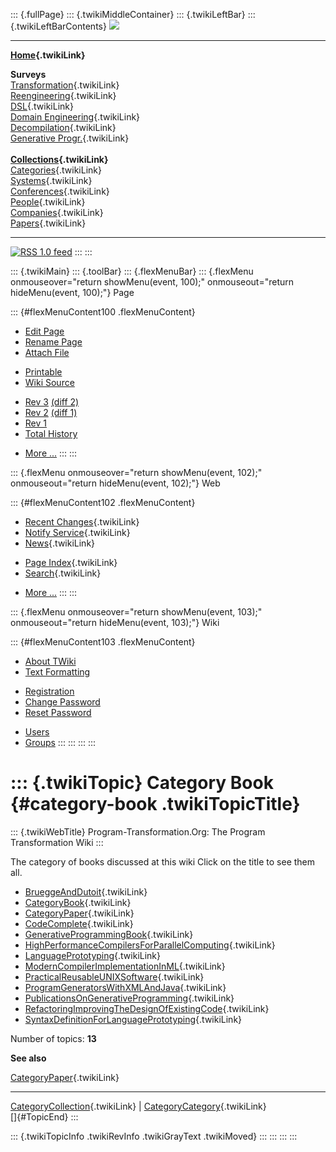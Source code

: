 ::: {.fullPage}
::: {.twikiMiddleContainer}
::: {.twikiLeftBar}
::: {.twikiLeftBarContents}
![](../pub/transformation.gif)

------------------------------------------------------------------------

**[Home](WebHome){.twikiLink}**

**Surveys**\
[Transformation](ProgramTransformation){.twikiLink}\
[Reengineering](ReengineeringWiki){.twikiLink}\
[DSL](DomainSpecificLanguages){.twikiLink}\
[Domain Engineering](DomainEngineering){.twikiLink}\
[Decompilation](DeCompilation){.twikiLink}\
[Generative Progr.](GenerativeProgrammingWiki){.twikiLink}\
\
**[Collections](CategoryCollection){.twikiLink}**\
[Categories](CategoryCategory){.twikiLink}\
[Systems](TransformationSystems){.twikiLink}\
[Conferences](TransformationConferences){.twikiLink}\
[People](TransformationPeople){.twikiLink}\
[Companies](TransformationCompanies){.twikiLink}\
[Papers](CategoryPaper){.twikiLink}

------------------------------------------------------------------------

[![](../pub/rss.gif "RSS 1.0 feed")](WebRss@skin=rss)
:::
:::

::: {.twikiMain}
::: {.toolBar}
::: {.flexMenuBar}
::: {.flexMenu onmouseover="return showMenu(event, 100);" onmouseout="return hideMenu(event, 100);"}
Page

::: {#flexMenuContent100 .flexMenuContent}
-   [Edit
    Page](http://www.program-transformation.org/edit/Transform/CategoryBook?t=1536826304)
-   [Rename
    Page](http://www.program-transformation.org/rename/Transform/CategoryBook)
-   [Attach
    File](http://www.program-transformation.org/attach/Transform/CategoryBook)

<!-- -->

-   [Printable](http://www.program-transformation.org/view/Transform/CategoryBook?skin=print.pattern)
-   [Wiki
    Source](http://www.program-transformation.org/view/Transform/CategoryBook?skin=text&raw=on&contenttype=text/plain)

<!-- -->

-   [Rev
    3](http://www.program-transformation.org/view/Transform/CategoryBook?rev=1.3)
    [(diff 2)](http://www.program-transformation.org/rdiff/Transform/CategoryBook?rev1=1.3&rev2=1.2)
-   [Rev
    2](http://www.program-transformation.org/view/Transform/CategoryBook?rev=1.2)
    [(diff 1)](http://www.program-transformation.org/rdiff/Transform/CategoryBook?rev1=1.2&rev2=1.1)
-   [Rev
    1](http://www.program-transformation.org/view/Transform/CategoryBook?rev=1.1)
-   [Total
    History](http://www.program-transformation.org/rdiff/Transform/CategoryBook)

<!-- -->

-   [More
    \...](http://www.program-transformation.org/oops/Transform/CategoryBook?template=oopsmore&param1=1.3&param2=1.3)
:::
:::

::: {.flexMenu onmouseover="return showMenu(event, 102);" onmouseout="return hideMenu(event, 102);"}
Web

::: {#flexMenuContent102 .flexMenuContent}
-   [Recent Changes](WebChanges){.twikiLink}
-   [Notify Service](WebNotify){.twikiLink}
-   [News](WebNews){.twikiLink}

<!-- -->

-   [Page Index](WebIndex){.twikiLink}
-   [Search](WebSearch){.twikiLink}

<!-- -->

-   [More
    \...](http://www.program-transformation.org/oops/Transform/CategoryBook?template=oopsmore&param1=1.3&param2=1.3)
:::
:::

::: {.flexMenu onmouseover="return showMenu(event, 103);" onmouseout="return hideMenu(event, 103);"}
Wiki

::: {#flexMenuContent103 .flexMenuContent}
-   [About
    TWiki](http://www.program-transformation.org/view/TWiki/WebHome)
-   [Text
    Formatting](http://www.program-transformation.org/view/TWiki/TextFormattingRules)

<!-- -->

-   [Registration](http://www.program-transformation.org/view/TWiki/TWikiRegistration)
-   [Change
    Password](http://www.program-transformation.org/view/TWiki/ChangePassword)
-   [Reset
    Password](http://www.program-transformation.org/view/TWiki/ResetPassword)

<!-- -->

-   [Users](http://www.program-transformation.org/view/Main/TWikiUsers)
-   [Groups](http://www.program-transformation.org/view/Main/TWikiGroups)
:::
:::
:::
:::

::: {.twikiTopic}
Category Book {#category-book .twikiTopicTitle}
=============

::: {.twikiWebTitle}
Program-Transformation.Org: The Program Transformation Wiki
:::

The category of books discussed at this wiki Click on the title to see
them all.

-   [BrueggeAndDutoit](BrueggeAndDutoit){.twikiLink}
-   [CategoryBook](CategoryBook){.twikiLink}
-   [CategoryPaper](CategoryPaper){.twikiLink}
-   [CodeComplete](CodeComplete){.twikiLink}
-   [GenerativeProgrammingBook](GenerativeProgrammingBook){.twikiLink}
-   [HighPerformanceCompilersForParallelComputing](HighPerformanceCompilersForParallelComputing){.twikiLink}
-   [LanguagePrototyping](LanguagePrototyping){.twikiLink}
-   [ModernCompilerImplementationInML](ModernCompilerImplementationInML){.twikiLink}
-   [PracticalReusableUNIXSoftware](PracticalReusableUNIXSoftware){.twikiLink}
-   [ProgramGeneratorsWithXMLAndJava](ProgramGeneratorsWithXMLAndJava){.twikiLink}
-   [PublicationsOnGenerativeProgramming](PublicationsOnGenerativeProgramming){.twikiLink}
-   [RefactoringImprovingTheDesignOfExistingCode](RefactoringImprovingTheDesignOfExistingCode){.twikiLink}
-   [SyntaxDefinitionForLanguagePrototyping](SyntaxDefinitionForLanguagePrototyping){.twikiLink}

Number of topics: **13**

**See also**

[CategoryPaper](CategoryPaper){.twikiLink}

------------------------------------------------------------------------

[CategoryCollection](CategoryCollection){.twikiLink} \|
[CategoryCategory](CategoryCategory){.twikiLink}\
[]{#TopicEnd}
:::

::: {.twikiTopicInfo .twikiRevInfo .twikiGrayText .twikiMoved}
:::
:::
:::
:::
